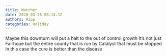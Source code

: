 ```yaml
---
title: Watcher
date: 2020-03-26 08:14:12
authors: Ripp
categories: Holiday
---
```


 Maybe this downturn will put a halt to the out of control growth 
It’s not just Fairhope but the entire county that is run by Catalyst that must be stopped 
In this case the cure is better than the disease